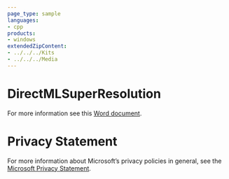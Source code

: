 ```yaml
---
page_type: sample
languages:
- cpp
products:
- windows
extendedZipContent:
- ../../../Kits
- ../../../Media
---
```

# DirectMLSuperResolution
For more information see this [Word document](Readme.docx).
# Privacy Statement
For more information about Microsoft’s privacy policies in general, see the [Microsoft Privacy Statement](https://privacy.microsoft.com/en-us/privacystatement/).
